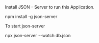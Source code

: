 Install JSON - Server to run this Application.

npm install -g json-server

To start json-server 

npx json-server --watch db.json
